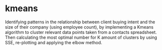 # kmeans
Identifying patterns in the relationship between client buying intent and the size of their company (using employee count), by implementing a Kmeans algorithm to cluster relevant data points taken from a contacts spreadsheet. Then calculating the most optimal number for K amount of clusters by using SSE, re-plotting and applying the elbow method. 

